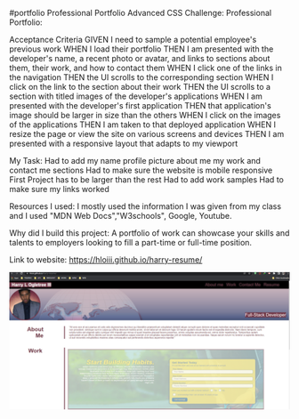 #portfolio
Professional Portfolio
Advanced CSS Challenge: Professional Portfolio:

Acceptance Criteria
GIVEN I need to sample a potential employee's previous work
WHEN I load their portfolio
THEN I am presented with the developer's name, a recent photo or avatar, and links to sections about them, their work, and how to contact them
WHEN I click one of the links in the navigation
THEN the UI scrolls to the corresponding section
WHEN I click on the link to the section about their work
THEN the UI scrolls to a section with titled images of the developer's applications
WHEN I am presented with the developer's first application
THEN that application's image should be larger in size than the others
WHEN I click on the images of the applications
THEN I am taken to that deployed application
WHEN I resize the page or view the site on various screens and devices
THEN I am presented with a responsive layout that adapts to my viewport

My Task:
Had to add my name 
profile picture
about me
my work and contact me sections
Had to make sure the website is mobile responsive
First Project has to be larger than the rest
Had to add work samples
Had to make sure my links worked

Resources I used:
I mostly used the information I was given from my class and I used "MDN Web Docs","W3schools", Google, Youtube.

Why did I build this project:
A portfolio of work can showcase your skills and talents to employers looking to fill a part-time or full-time position.


Link to website: https://hloiii.github.io/harry-resume/

![screenshot](assets/images/webpage.PNG)

